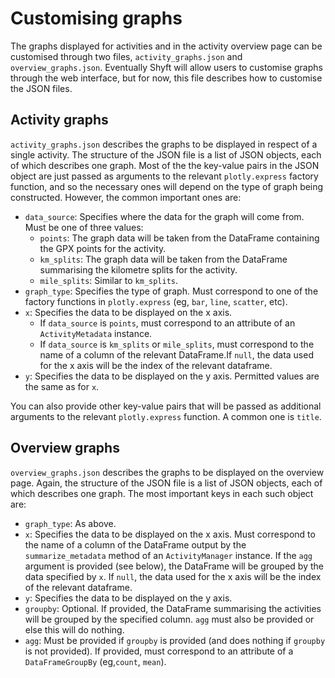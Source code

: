 # Customising graphs

The graphs displayed for activities and in the activity overview page can be customised through two files, `activity_graphs.json` and `overview_graphs.json`.  Eventually Shyft will allow users to customise graphs through the web interface, but for now, this file describes how to customise the JSON files.

## Activity graphs

`activity_graphs.json` describes the graphs to be displayed in respect of a single activity.  The structure of the JSON file is a list of JSON objects, each of which describes one graph.  Most of the the key-value pairs in the JSON object are just passed as arguments to the relevant `plotly.express` factory function, and so the necessary ones will depend on the type of graph being constructed.  However, the common important ones are:

- `data_source`: Specifies where the data for the graph will come from.  Must be one of three values:
  - `points`:  The graph data will be taken from the DataFrame containing the GPX points for the activity.
  - `km_splits`:  The graph data will be taken from the DataFrame summarising the kilometre splits for the activity.
  - `mile_splits`:  Similar to `km_splits`.  
- `graph_type`: Specifies the type of graph.  Must correspond to one of the factory functions in `plotly.express` (eg, `bar`, `line`, `scatter`, etc).
- `x`: Specifies the data to be displayed on the x axis. 
  - If `data_source` is `points`, must correspond to an attribute of an `ActivityMetadata` instance.
  - If `data_source` is `km_splits` or `mile_splits`, must correspond to the name of a column of the relevant DataFrame.If `null`, the data used for the x axis will be the index of the relevant dataframe.
- `y`: Specifies the data to be displayed on the y axis.  Permitted values are the same as for `x`.

You can also provide other key-value pairs that will be passed as additional arguments to the relevant `plotly.express` function.  A common one is `title`.

## Overview graphs

`overview_graphs.json` describes the graphs to be displayed on the overview page.  Again, the structure of the JSON file is a list of JSON objects, each of which describes one graph.  The most important keys in each such object are:

- `graph_type`: As above.
- `x`: Specifies the data to be displayed on the x axis. Must correspond to the name of a column of the DataFrame output by the `summarize_metadata` method of an `ActivityManager` instance. If the `agg` argument is provided (see below), the DataFrame will be grouped by the data specified by `x`. If `null`, the data used for the x axis will be the index of the relevant dataframe.
- `y`: Specifies the data to be displayed on the y axis.
- `groupby`: Optional. If provided, the DataFrame summarising the activities will be grouped by the specified column. `agg` must also be provided or else this will do nothing.
- `agg`: Must be provided if `groupby` is provided (and does nothing if `groupby` is not provided).  If provided, must correspond to an attribute of a `DataFrameGroupBy` (eg,`count`, `mean`).